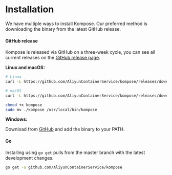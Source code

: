 # Installation

We have multiple ways to install Kompose. Our preferred method is downloading the binary from the latest GitHub release.

#### GitHub release

Kompose is released via GitHub on a three-week cycle, you can see all current releases on the [GitHub release page](https://github.com/kubernetes/kompose/releases).

__Linux and macOS:__

```sh
# Linux
curl -L https://github.com/AliyunContainerService/kompose/releases/download/v0.0.3/kompose-linux-amd64 -o kompose

# macOS
curl -L https://github.com/AliyunContainerService/kompose/releases/download/v0.0.3/kompose-darwin-amd64 -o kompose

chmod +x kompose
sudo mv ./kompose /usr/local/bin/kompose
```

__Windows:__

Download from [GitHub](https://github.com/AliyunContainerService/kompose/releases/download/v0.0.3/kompose-windows-amd64.exe) and add the binary to your PATH.

#### Go

Installing using `go get` pulls from the master branch with the latest development changes.

```sh
go get -u github.com/AliyunContainerService/kompose
```
